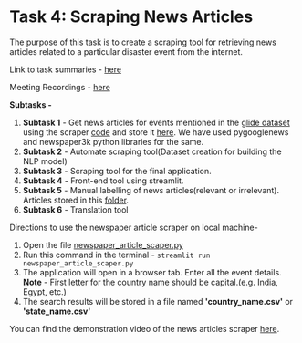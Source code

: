 # Task 4: Scraping News Articles

The purpose of this task is to create a scraping tool for retrieving news articles related to a particular disaster event from the internet.

Link to task summaries - [here](https://drive.google.com/drive/folders/1q5-RXg991nKYBEI5B2Ihqfuh8J_MA8bE)

Meeting Recordings - [here](https://drive.google.com/drive/folders/1D98918kgUwlDSA1y24DJrP1X4vKhejGJ)

**Subtasks -**
1. **Subtask 1** - Get news articles for events mentioned in the [glide dataset](https://github.com/OmdenaAI/WeoWater/blob/main/task-7-data-collection-historical-events/glide_historical_events.csv) using the scraper [code](https://github.com/OmdenaAI/WeoWater/blob/main/task-4-scraping-newspapers/scraping_news_from_historical_data.ipynb) and store it [here](https://github.com/OmdenaAI/WeoWater/tree/main/task-4-scraping-newspapers/output_to_clean). We have used pygooglenews and newspaper3k python libraries for the same.
2. **Subtask 2** - Automate scraping tool(Dataset creation for building the NLP model) 
3. **Subtask 3** - Scraping tool for the final application.
4. **Subtask 4** - Front-end tool using streamlit. 
5. **Subtask 5** - Manual labelling of news articles(relevant or irrelevant). Articles stored in this [folder](https://github.com/OmdenaAI/WeoWater/tree/main/task-4-scraping-newspapers/labelled_data).
6. **Subtask 6** - Translation tool 

Directions to use the newspaper article scraper on local machine- 
1. Open the file [newspaper_article_scaper.py](https://github.com/OmdenaAI/WeoWater/blob/main/task-4-scraping-newspapers/newspaper_article_scraper.py)
2. Run this command in the terminal - `streamlit run newspaper_article_scaper.py`
3. The application will open in a browser tab. Enter all the event details. **Note** - First letter for the country name should be capital.(e.g. India, Egypt, etc.)
4. The search results will be stored in a file named **'country_name.csv'** or **'state_name.csv'**
  
You can find the demonstration video of the news articles scraper [here](https://drive.google.com/file/d/1KRJbvX06p8_yBLFNEt98vtWfkqbAPsiK/view?usp=sharing). 
